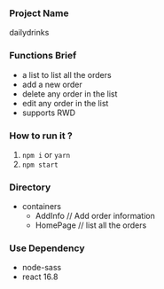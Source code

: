 
### Project Name
  dailydrinks

### Functions Brief
  * a list to list all the orders
  * add a new order
  * delete any order in the list
  * edit any order in the list
  * supports RWD

### How to run it ?
  1. `npm i` or `yarn` 
  2. `npm start`

### Directory
  * containers 
    * AddInfo // Add order information
    * HomePage // list all the orders

### Use Dependency
  * node-sass
  * react 16.8
